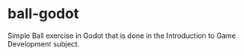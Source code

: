 # ball-godot
Simple Ball exercise in Godot that is done in the Introduction to Game Development subject.
